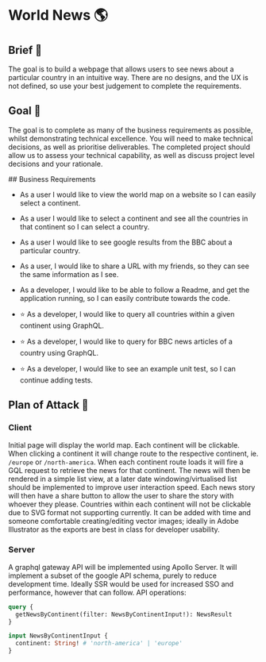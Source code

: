 # World News 🌎

## Brief 📝
The goal is to build a webpage that allows users to see news about a particular country in an intuitive way. There are no designs, and the UX is not defined, so use your best judgement to complete the requirements.

## Goal 🥅
The goal is to complete as many of the business requirements as possible, whilst demonstrating technical excellence. You will need to make technical decisions, as well as prioritise deliverables. The completed project should allow us to assess your technical capability, as well as discuss project level decisions and your rationale.

## Business Requirements
- As a user I would like to view the world map on a website so I can easily select a continent.
- As a user I would like to select a continent and see all the countries in that continent so I can select a country.
- As a user I would like to see google results from the BBC about a particular country.

- As a user, I would like to share a URL with my friends, so they can see the same information as I see.
- As a developer, I would like to be able to follow a Readme, and get the application running, so I can easily contribute towards the code.
- ⭐️ As a developer, I would like to query all countries within a given continent using GraphQL.
- ⭐️ As a developer, I would like to query for BBC news articles of a country using GraphQL.
- ⭐️ As a developer, I would like to see an example unit test, so I can continue adding tests.

## Plan of Attack 🤺
### Client
Initial page will display the world map. Each continent will be clickable. When clicking a continent it will change route to the respective continent, ie. `/europe` or `/north-america`.
When each continent route loads it will fire a GQL request to retrieve the news for that continent. The news will then be rendered in a simple list view, at a later date windowing/virtualised list should be implemented to improve user interaction speed. Each news story will then have a share button to allow the user to share the story with whoever they please. Countries within each continent will not be clickable due to SVG format not supporting currently. It can be added with time and someone comfortable creating/editing vector images; ideally in Adobe Illustrator as the exports are best in class for developer usability.

### Server
A graphql gateway API will be implemented using Apollo Server. It will implement a subset of the google API schema, purely to reduce development time. Ideally SSR would be used for increased SSO and performance, however that can follow.
API operations:

```graphql
query {
  getNewsByContinent(filter: NewsByContinentInput!): NewsResult
}

input NewsByContinentInput {
  continent: String! # 'north-america' | 'europe'
}
```
